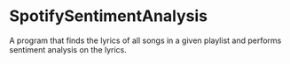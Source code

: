 # SpotifySentimentAnalysis
A program that finds the lyrics of all songs in a given playlist and performs sentiment analysis on the lyrics.
